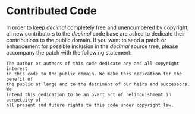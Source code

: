 # Contributed Code #

In order to keep *decimal* completely free and unencumbered by copyright, all new
contributors to the *decimal* code base are asked to dedicate their contributions to
the public domain. If you want to send a patch or enhancement for possible inclusion
in the *decimal* source tree, please accompany the patch with the following
statement:

    The author or authors of this code dedicate any and all copyright interest
    in this code to the public domain. We make this dedication for the benefit of
    the public at large and to the detriment of our heirs and successors. We
    intend this dedication to be an overt act of relinquishment in perpetuity of
    all present and future rights to this code under copyright law.
